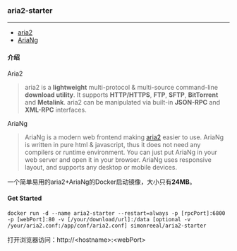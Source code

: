 ### aria2-starter

---

* [aria2](https://github.com/aria2/aria2)
* [AriaNg](https://github.com/mayswind/AriaNg)



#### 介绍

Aria2

> aria2 is a **lightweight** multi-protocol & multi-source command-line **download utility**. It supports **HTTP/HTTPS**, **FTP**, **SFTP**, **BitTorrent** and **Metalink**. aria2 can be manipulated via built-in **JSON-RPC** and **XML-RPC** interfaces.

AriaNg

> AriaNg is a modern web frontend making [aria2](https://github.com/aria2/aria2) easier to use. AriaNg is written in pure html & javascript, thus it does not need any compilers or runtime environment. You can just put AriaNg in your web server and open it in your browser. AriaNg uses responsive layout, and supports any desktop or mobile devices.

一个简单易用的aria2+AriaNg的Docker启动镜像，大小只有**24MB**。

#### Get Started

`docker run -d --name aria2-starter --restart=always -p [rpcPort]:6800 -p [webPort]:80 -v [/your/download/url]:/data [optional -v /your/aria2.conf:/app/conf/aria2.conf] simonreeal/aria2-starter`

打开浏览器访问：http://\<hostname\>:\<webPort\>